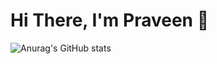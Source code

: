 # Hi There, I'm Praveen 👋
![Anurag's GitHub stats](https://github-readme-stats.vercel.app/api?username=Pveen3113&show_icons=true&theme=radical)


